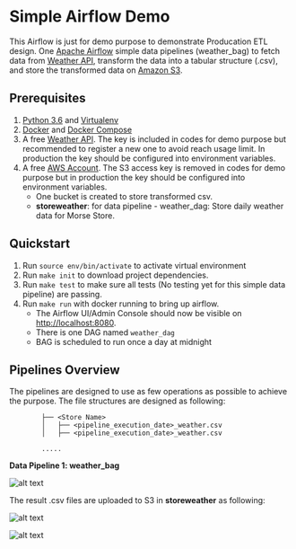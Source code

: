# Simple Airflow Demo 
This Airflow is just for demo purpose to demonstrate Producation ETL design. One [Apache Airflow](https://airflow.apache.org) simple data pipelines (weather_bag) to fetch data from [Weather API](https://openweathermap.org/api), transform the data into a tabular structure (.csv), and store the transformed data on [Amazon S3](https://aws.amazon.com/s3/).

## Prerequisites
1. [Python 3.6](https://www.python.org/) and [Virtualenv](https://virtualenv.pypa.io/en/latest/)
2. [Docker](https://docs.docker.com/install/) and [Docker Compose](https://docs.docker.com/compose/install/)
3. A free [Weather API](https://openweathermap.org/api). The key is included in codes for demo purpose but recommended to register a new one to avoid reach usage limit. In production the key should be configured into environment variables.
4. A free [AWS Account](https://aws.amazon.com/s3/). The S3 access key is removed in codes for demo purpose but in production the key should be configured into environment variables.
    * One bucket is created to store transformed csv. 
    * **storeweather**: for data pipeline - weather_dag: Store daily weather data for Morse Store.

## Quickstart
1. Run `source env/bin/activate` to activate virtual environment
2. Run `make init` to download project dependencies.
3. Run `make test` to make sure all tests (No testing yet for this simple data pipeline) are passing.
4. Run `make run` with docker running to bring up airflow.
    * The Airflow UI/Admin Console should now be visible on [http://localhost:8080](http://localhost:8080).
    * There is one DAG named `weather_dag`
    * BAG is scheduled to run once a day at midnight

## Pipelines Overview
The pipelines are designed to use as few operations as possible to achieve the purpose. The file structures are designed as following: 

			├── <Store Name>
			│   ├── <pipeline_execution_date>_weather.csv
			│   ├── <pipeline_execution_date>_weather.csv
	
			.....


**Data Pipeline 1: weather_bag**

![alt text](https://github.com/xinlutu2/Data_Engineer_Sales_Weather/tree/master/Airflow_demo/images/bag1.png 'BAGs layout')

The result .csv files are uploaded to S3 in **storeweather** as following:

![alt text](https://github.com/xinlutu2/Data_Engineer_Sales_Weather/tree/master/Airflow_demo/images/bucket1.png 'bucket layout')

![alt text](https://github.com/xinlutu2/Data_Engineer_Sales_Weather/tree/master/Airflow_demo/images/bucket2.png 'csv layout')
